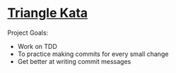 # [Triangle Kata](http://web.archive.org/web/20140119031248/http://onestepback.org/vital_testing/)

Project Goals:
* Work on TDD
* To practice making commits for every small change
* Get better at writing commit messages
